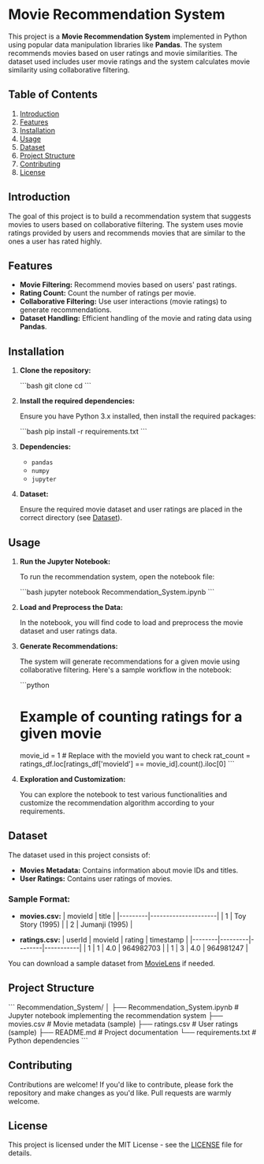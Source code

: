 
# Movie Recommendation System

This project is a **Movie Recommendation System** implemented in Python using popular data manipulation libraries like **Pandas**. The system recommends movies based on user ratings and movie similarities. The dataset used includes user movie ratings and the system calculates movie similarity using collaborative filtering.

## Table of Contents
1. [Introduction](#introduction)
2. [Features](#features)
3. [Installation](#installation)
4. [Usage](#usage)
5. [Dataset](#dataset)
6. [Project Structure](#project-structure)
7. [Contributing](#contributing)
8. [License](#license)

## Introduction

The goal of this project is to build a recommendation system that suggests movies to users based on collaborative filtering. The system uses movie ratings provided by users and recommends movies that are similar to the ones a user has rated highly.

## Features

- **Movie Filtering:** Recommend movies based on users' past ratings.
- **Rating Count:** Count the number of ratings per movie.
- **Collaborative Filtering:** Use user interactions (movie ratings) to generate recommendations.
- **Dataset Handling:** Efficient handling of the movie and rating data using **Pandas**.

## Installation

1. **Clone the repository:**

    \`\`\`bash
    git clone <repository-url>
    cd <repository-directory>
    \`\`\`

2. **Install the required dependencies:**

    Ensure you have Python 3.x installed, then install the required packages:

    \`\`\`bash
    pip install -r requirements.txt
    \`\`\`

3. **Dependencies:**
    - `pandas`
    - `numpy`
    - `jupyter`

4. **Dataset:**

    Ensure the required movie dataset and user ratings are placed in the correct directory (see [Dataset](#dataset)).

## Usage

1. **Run the Jupyter Notebook:**

    To run the recommendation system, open the notebook file:

    \`\`\`bash
    jupyter notebook Recommendation_System.ipynb
    \`\`\`

2. **Load and Preprocess the Data:**

    In the notebook, you will find code to load and preprocess the movie dataset and user ratings data.

3. **Generate Recommendations:**

    The system will generate recommendations for a given movie using collaborative filtering. Here's a sample workflow in the notebook:

    \`\`\`python
    # Example of counting ratings for a given movie
    movie_id = 1  # Replace with the movieId you want to check
    rat_count = ratings_df.loc[ratings_df['movieId'] == movie_id].count().iloc[0]
    \`\`\`

4. **Exploration and Customization:**

    You can explore the notebook to test various functionalities and customize the recommendation algorithm according to your requirements.

## Dataset

The dataset used in this project consists of:

- **Movies Metadata:** Contains information about movie IDs and titles.
- **User Ratings:** Contains user ratings of movies.

### Sample Format:

- **movies.csv:**
    | movieId | title               |
    |---------|---------------------|
    | 1       | Toy Story (1995)     |
    | 2       | Jumanji (1995)       |

- **ratings.csv:**
    | userId | movieId | rating | timestamp |
    |--------|---------|--------|-----------|
    | 1      | 1       | 4.0    | 964982703 |
    | 1      | 3       | 4.0    | 964981247 |

You can download a sample dataset from [MovieLens](https://grouplens.org/datasets/movielens/) if needed.

## Project Structure

\`\`\`
Recommendation_System/
│
├── Recommendation_System.ipynb    # Jupyter notebook implementing the recommendation system
├── movies.csv                     # Movie metadata (sample)
├── ratings.csv                    # User ratings (sample)
├── README.md                      # Project documentation
└── requirements.txt               # Python dependencies
\`\`\`

## Contributing

Contributions are welcome! If you'd like to contribute, please fork the repository and make changes as you'd like. Pull requests are warmly welcome.

## License

This project is licensed under the MIT License - see the [LICENSE](LICENSE) file for details.
